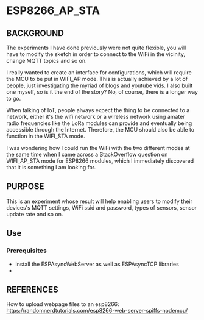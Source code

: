 # ESP8266_AP_STA

## BACKGROUND
The experiments I have done previously were not quite flexible, you will have to modify the sketch in order to connect to the WiFi in the vicinity, change MQTT topics and so on.

I really wanted to create an interface for configurations, which will require the MCU to be put in WIFI_AP mode. This is actually achieved by a lot of people, just investigating the myriad of blogs and youtube vids. I also built one myself, so is it the end of the story? No, of course, there is a longer way to go.

When talking of IoT, people always expect the thing to be connected to a network, either it's the wifi network or a wireless network using amater radio frequencies like the LoRa modules can provide and eventually being accessible through the Internet. Therefore, the MCU should also be able to function in the WIFI_STA mode.

I was wondering how I could run the WiFi with the two different modes at the same time when I came across a StackOverflow question on WIFI_AP_STA mode for ESP8266 modules, which I immediately discovered that it is something I am looking for.

## PURPOSE
This is an experiment whose result will help enabling users to modify their devices's MQTT settings, WiFi ssid and password, types of sensors, sensor update rate and so on.

## Use
### Prerequisites
- Install the ESPAsyncWebServer as well as ESPAsyncTCP libraries
- 


## REFERENCES
How to upload webpage files to an esp8266:
https://randomnerdtutorials.com/esp8266-web-server-spiffs-nodemcu/